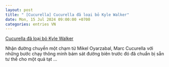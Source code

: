 ```yaml
---
layout: post
title: " [Cucurella] Cucurella đã loại bỏ Kyle Walker"
date: Mon, 15 Jul 2024 09:00:00 +0700
categories: entries VN
---
```

[Cucurella đã loại bỏ Kyle Walker](https://www.tinthethao.com.vn/cucurella-da-loai-bo-kyle-walker-d769934.html)

Nhận đường chuyền một chạm từ Mikel Oyarzabal, Marc Cucurella với những bước chạy thông minh bám sát đường biên trước đó đã chuẩn bị sẵn tư thế cho một quả tạt ...

